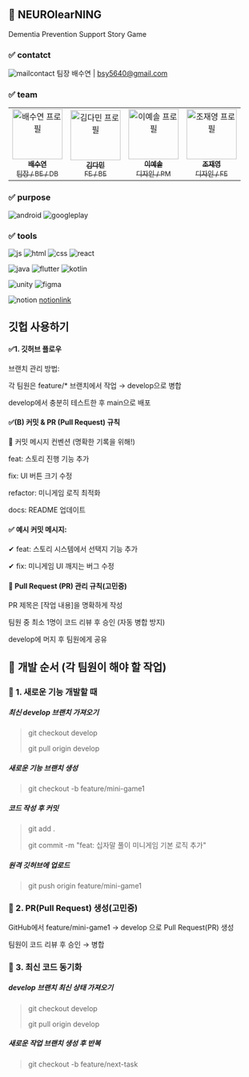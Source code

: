 ## 🧠 NEUROlearNING
Dementia Prevention Support Story Game

### ✅ contatct
![mailcontact](https://img.shields.io/badge/Gmail-D14836?style=for-the-badge&logo=gmail&logoColor=white) 
팀장 배수연 | bsy5640@gmail.com

### ✅ team
<table> <tr> <td align="center"> <a href="https://github.com/suyeonb"><img src="https://github.com/suyeonb.png" width="100px;" alt="배수연 프로필"/><br /><sub><b>배수연</b><br />팀장 / BE / DB</sub></a> </td> <td align="center"> <a href="https://github.com/kdm0927"><img src="https://github.com/kdm0927.png" width="100px;" alt="김다민 프로필"/><br /><sub><b>김다민</b><br />FE / BE</sub></a> </td> <td align="center"> <a href="https://github.com/ieeyesoi"><img src="https://github.com/ieeyesoi.png" width="100px;" alt="이예솔 프로필"/><br /><sub><b>이예솔</b><br />디자인 / PM</sub></a> </td> <td align="center"> <a href="https://github.com/jaeyeo0ng"><img src="https://github.com/jaeyeo0ng.png" width="100px;" alt="조재영 프로필"/><br /><sub><b>조재영</b><br />디자인 / FE</sub></a> </td> </tr> </table>

### ✅ purpose
![android](https://img.shields.io/badge/Android-3DDC84?style=for-the-badge&logo=android&logoColor=white) ![googleplay](https://img.shields.io/badge/Google_Play-414141?style=for-the-badge&logo=google-play&logoColor=white)

### ✅ tools
![js](https://img.shields.io/badge/JavaScript-F7DF1E?style=for-the-badge&logo=JavaScript&logoColor=white) ![html](https://img.shields.io/badge/HTML5-E34F26?style=for-the-badge&logo=html5&logoColor=white) ![css](https://img.shields.io/badge/CSS3-1572B6?style=for-the-badge&logo=css3&logoColor=white) ![react](https://img.shields.io/badge/React-20232A?style=for-the-badge&logo=react&logoColor=61DAFB)

![java](https://img.shields.io/badge/Java-ED8B00?style=for-the-badge&logo=openjdk&logoColor=white) ![flutter](https://img.shields.io/badge/Flutter-02569B?style=for-the-badge&logo=flutter&logoColor=white) ![kotlin](https://img.shields.io/badge/Kotlin-0095D5?&style=for-the-badge&logo=kotlin&logoColor=white)

![unity](https://img.shields.io/badge/Unity-100000?style=for-the-badge&logo=unity&logoColor=white) ![figma](https://img.shields.io/badge/Figma-F24E1E?style=for-the-badge&logo=figma&logoColor=white)

![notion](https://img.shields.io/badge/Notion-%23000000.svg?style=for-the-badge&logo=notion&logoColor=white) [notionlink](https://www.notion.so/NEUROlearNING-1a8f0c1d63f28071a1d5c167d4dddf59?pvs=4)


## 깃헙 사용하기
#### ✅1. 깃허브 플로우
브랜치 관리 방법:

각 팀원은 feature/* 브랜치에서 작업 → develop으로 병합

develop에서 충분히 테스트한 후 main으로 배포

#### ✅(B) 커밋 & PR (Pull Request) 규칙
📌 커밋 메시지 컨벤션 (명확한 기록을 위해!)

feat: 스토리 진행 기능 추가  

fix: UI 버튼 크기 수정  

refactor: 미니게임 로직 최적화  

docs: README 업데이트 
 
#### ✅ 예시 커밋 메시지:
✔ feat: 스토리 시스템에서 선택지 기능 추가

✔ fix: 미니게임 UI 깨지는 버그 수정

#### 📌 Pull Request (PR) 관리 규칙(고민중)
PR 제목은 [작업 내용]을 명확하게 작성

팀원 중 최소 1명이 코드 리뷰 후 승인 (자동 병합 방지)

develop에 머지 후 팀원에게 공유

## 📌 개발 순서 (각 팀원이 해야 할 작업)
### 🎯 1. 새로운 기능 개발할 때
##### 최신 develop 브랜치 가져오기
> git checkout develop
> 
> git pull origin develop


##### 새로운 기능 브랜치 생성
> git checkout -b feature/mini-game1


##### 코드 작성 후 커밋
> git add .
>
> git commit -m "feat: 십자말 풀이 미니게임 기본 로직 추가"


##### 원격 깃허브에 업로드
> git push origin feature/mini-game1

### 🎯 2. PR(Pull Request) 생성(고민중)
GitHub에서 feature/mini-game1 → develop 으로 Pull Request(PR) 생성

팀원이 코드 리뷰 후 승인 → 병합

### 🎯 3. 최신 코드 동기화
##### develop 브랜치 최신 상태 가져오기
> git checkout develop
>
> git pull origin develop

##### 새로운 작업 브랜치 생성 후 반복
> git checkout -b feature/next-task
